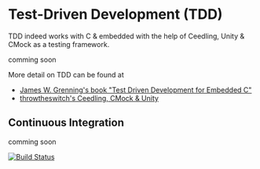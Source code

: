 # Test-Driven Development (TDD) #

TDD indeed works with C & embedded with the help of Ceedling, Unity & CMock as a testing framework.

comming soon

More detail on TDD can be found at

- [James W. Grenning's book "Test Driven Development for Embedded C"](http://www.amazon.com/Driven-Development-Embedded-Pragmatic-Programmers/dp/193435662X)
- [throwtheswitch's Ceedling, CMock & Unity](http://throwtheswitch.org/)

## Continuous Integration ##

comming soon
<!-- https://travis-ci.org/hathach/tinyusb --> 
[![Build Status](https://travis-ci.org/hathach/tinyusb.png?branch=master)](https://travis-ci.org/hathach/tinyusb)
